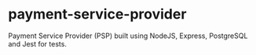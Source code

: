 # payment-service-provider
Payment Service Provider (PSP) built using NodeJS, Express, PostgreSQL and Jest for tests.
